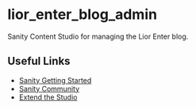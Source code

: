 # lior_enter_blog_admin

Sanity Content Studio for managing the Lior Enter blog.

## Useful Links
- [Sanity Getting Started](https://www.sanity.io/docs/introduction/getting-started)
- [Sanity Community](https://www.sanity.io/community/join)
- [Extend the Studio](https://www.sanity.io/docs/content-studio/extending)
